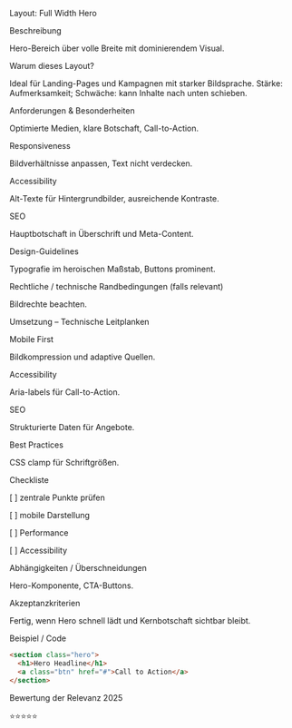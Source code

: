 Layout: Full Width Hero

Beschreibung

Hero-Bereich über volle Breite mit dominierendem Visual.

Warum dieses Layout?

Ideal für Landing-Pages und Kampagnen mit starker Bildsprache. Stärke: Aufmerksamkeit; Schwäche: kann Inhalte nach unten schieben.

Anforderungen & Besonderheiten

Optimierte Medien, klare Botschaft, Call-to-Action.

Responsiveness

Bildverhältnisse anpassen, Text nicht verdecken.

Accessibility

Alt-Texte für Hintergrundbilder, ausreichende Kontraste.

SEO

Hauptbotschaft in Überschrift und Meta-Content.

Design-Guidelines

Typografie im heroischen Maßstab, Buttons prominent.

Rechtliche / technische Randbedingungen (falls relevant)

Bildrechte beachten.

Umsetzung – Technische Leitplanken

Mobile First

Bildkompression und adaptive Quellen.

Accessibility

Aria-labels für Call-to-Action.

SEO

Strukturierte Daten für Angebote.

Best Practices

CSS clamp für Schriftgrößen.

Checkliste

[ ] zentrale Punkte prüfen

[ ] mobile Darstellung

[ ] Performance

[ ] Accessibility

Abhängigkeiten / Überschneidungen

Hero-Komponente, CTA-Buttons.

Akzeptanzkriterien

Fertig, wenn Hero schnell lädt und Kernbotschaft sichtbar bleibt.

Beispiel / Code

```html
<section class="hero">
  <h1>Hero Headline</h1>
  <a class="btn" href="#">Call to Action</a>
</section>
```

Bewertung der Relevanz 2025

⭐⭐⭐⭐⭐

